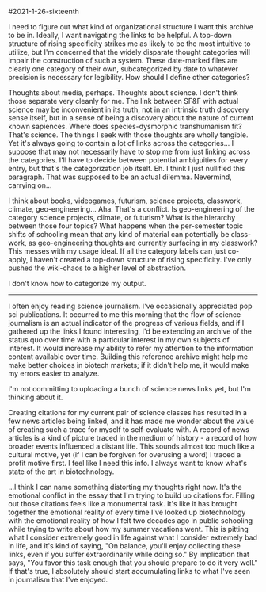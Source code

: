 #2021-1-26-sixteenth

I need to figure out what kind of organizational structure I want this archive to be in.  Ideally, I want navigating the links to be helpful.  A top-down structure of rising specificity strikes me as likely to be the most intuitive to utilize, but I'm concerned that the widely disparate thought categories will impair the construction of such a system.  These date-marked files are clearly one category of their own, subcategorized by date to whatever precision is necessary for legibility.  How should I define other categories?

Thoughts about media, perhaps.  Thoughts about science.  I don't think those separate very cleanly for me.  The link between SF&F with actual science may be inconvenient in its truth, not in an intrinsic truth discovery sense itself, but in a sense of being a discovery about the nature of current known sapiences.  Where does species-dysmorphic transhumanism fit?  That's science.  The things I seek with those thoughts are wholly tangible.  Yet it's always going to contain a lot of links across the categories...  I suppose that may not necessarily have to stop me from just linking across the categories.  I'll have to decide between potential ambiguities for every entry, but that's the categorization job itself.  Eh.  I think I just nullified this paragraph.  That was supposed to be an actual dilemma.  Nevermind, carrying on...

I think about books, videogames, futurism, science projects, classwork, climate, geo-engineering...  Aha.  That's a conflict.  Is geo-engineering of the category science projects, climate, or futurism?  What is the hierarchy between those four topics?  What happens when the per-semester topic shifts of schooling mean that any kind of material can potentially be class-work, as geo-engineering thoughts are currently surfacing in my classwork?  This messes with my usage ideal.  If all the category labels can just co-apply, I haven't created a top-down structure of rising specificity.  I've only pushed the wiki-chaos to a higher level of abstraction.

I don't know how to categorize my output.

---
I often enjoy reading science journalism.  I've occasionally appreciated pop sci publications.  It occurred to me this morning that the flow of science journalism is an actual indicator of the progress of various fields, and if I gathered up the links I found interesting, I'd be extending an archive of the status quo over time with a particular interest in my own subjects of interest.  It would increase my ability to refer my attention to the information content available over time.  Building this reference archive might help me make better choices in biotech markets; if it didn't help me, it would make my errors easier to analyze.

I'm not committing to uploading a bunch of science news links yet, but I'm thinking about it.

Creating citations for my current pair of science classes has resulted in a few news articles being linked, and it has made me wonder about the value of creating such a trace for myself to self-evaluate with.  A record of news articles is a kind of picture traced in the medium of history - a record of how broader events influenced a distant life.  This sounds almost too much like a cultural motive, yet (if I can be forgiven for overusing a word) I traced a profit motive first.  I feel like I need this info.  I always want to know what's state of the art in biotechnology.

...I think I can name something distorting my thoughts right now.  It's the emotional conflict in the essay that I'm trying to build up citations for.  Filling out those citations feels like a monumental task.  It's like it has brought together the emotional reality of every time I've looked up biotechnology with the emotional reality of how I felt two decades ago in public schooling while trying to write about how my summer vacations went.  This is pitting what I consider extremely good in life against what I consider extremely bad in life, and it's kind of saying, "On balance, you'll enjoy collecting these links, even if you suffer extraordinarily while doing so."  By implication that says, "You favor this task enough that you should prepare to do it very well."  If that's true, I absolutely should start accumulating links to what I've seen in journalism that I've enjoyed.